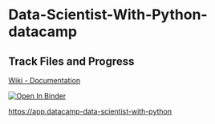 # Data-Scientist-With-Python-datacamp
## Track Files and Progress

[Wiki - Documentation](https://github.com/HannaAA17/Data-Scientist-With-Python-datacamp/wiki)

[![Open In Binder](https://mybinder.org/badge_logo.svg)](https://mybinder.org/v2/gh/HannaAA17/Data-Scientist-With-Python-datacamp/HEAD?urlpath=tree)

https://app.datacamp-data-scientist-with-python
